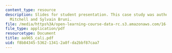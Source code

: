 ```yaml
---
content_type: resource
description: Slides for student presentation. This case study was authored by Paul
  Mitchell and Sylvain Bruni.
file: /media/https%3A/open-learning-course-data-rc.s3.amazonaws.com/16-422-human-supervisory-control-of-automated-systems-spring-2004/f8b84345536213412a8fda2bbf87caa7_aa965_cali.pdf
file_type: application/pdf
resourcetype: Document
title: aa965_cali.pdf
uid: f8b84345-5362-1341-2a8f-da2bbf87caa7
---
```

